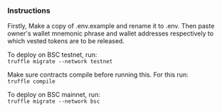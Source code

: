### Instructions

Firstly, Make a copy of .env.example and rename it to .env. Then paste owner's wallet mnemonic phrase and wallet addresses respectively to which vested tokens are to be released.

To deploy on BSC testnet, run: \
`truffle migrate --network testnet`

Make sure contracts compile before running this. For this run: \
`truffle compile`

To deploy on BSC mainnet, run: \
`truffle migrate --network bsc`
